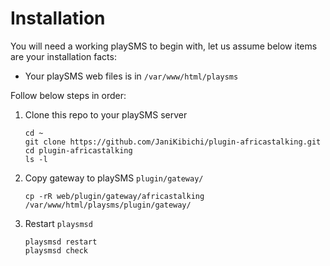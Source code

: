 # Installation

You will need a working playSMS to begin with, let us assume below items are your installation facts:

- Your playSMS web files is in `/var/www/html/playsms`

Follow below steps in order:

1. Clone this repo to your playSMS server

   ```
   cd ~
   git clone https://github.com/JaniKibichi/plugin-africastalking.git
   cd plugin-africastalking
   ls -l
   ```

2. Copy gateway to playSMS `plugin/gateway/`

   ```
   cp -rR web/plugin/gateway/africastalking /var/www/html/playsms/plugin/gateway/
   ```

3. Restart `playsmsd`

   ```
   playsmsd restart
   playsmsd check
   ```
